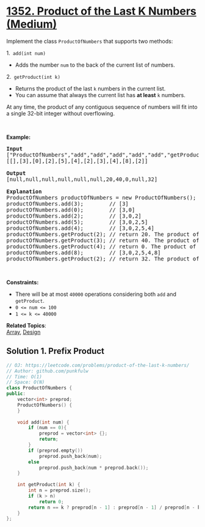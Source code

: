# [1352. Product of the Last K Numbers (Medium)](https://leetcode.com/problems/product-of-the-last-k-numbers/)

<p>Implement the class <code>ProductOfNumbers</code>&nbsp;that supports two methods:</p>

<p>1.<code>&nbsp;add(int num)</code></p>

<ul>
	<li>Adds the number <code>num</code> to the back of the current list of numbers.</li>
</ul>

<p>2.<code> getProduct(int k)</code></p>

<ul>
	<li>Returns the product of the last <code>k</code> numbers in the current list.</li>
	<li>You can assume that always the current list has <strong>at least</strong> <code>k</code> numbers.</li>
</ul>

<p>At any time, the product of any contiguous sequence of numbers will fit into a single 32-bit integer without overflowing.</p>

<p>&nbsp;</p>
<p><strong>Example:</strong></p>

<pre><strong>Input</strong>
["ProductOfNumbers","add","add","add","add","add","getProduct","getProduct","getProduct","add","getProduct"]
[[],[3],[0],[2],[5],[4],[2],[3],[4],[8],[2]]

<strong>Output</strong>
[null,null,null,null,null,null,20,40,0,null,32]

<strong>Explanation</strong>
ProductOfNumbers productOfNumbers = new ProductOfNumbers();
productOfNumbers.add(3);        // [3]
productOfNumbers.add(0);        // [3,0]
productOfNumbers.add(2);        // [3,0,2]
productOfNumbers.add(5);        // [3,0,2,5]
productOfNumbers.add(4);        // [3,0,2,5,4]
productOfNumbers.getProduct(2); // return 20. The product of the last 2 numbers is 5 * 4 = 20
productOfNumbers.getProduct(3); // return 40. The product of the last 3 numbers is 2 * 5 * 4 = 40
productOfNumbers.getProduct(4); // return 0. The product of the last 4 numbers is 0 * 2 * 5 * 4 = 0
productOfNumbers.add(8);        // [3,0,2,5,4,8]
productOfNumbers.getProduct(2); // return 32. The product of the last 2 numbers is 4 * 8 = 32 
</pre>

<p>&nbsp;</p>
<p><strong>Constraints:</strong></p>

<ul>
	<li>There will be at most <code>40000</code>&nbsp;operations considering both <code>add</code> and <code>getProduct</code>.</li>
	<li><code>0 &lt;= num&nbsp;&lt;=&nbsp;100</code></li>
	<li><code>1 &lt;= k &lt;= 40000</code></li>
</ul>


**Related Topics**:  
[Array](https://leetcode.com/tag/array/), [Design](https://leetcode.com/tag/design/)

## Solution 1. Prefix Product

```cpp
// OJ: https://leetcode.com/problems/product-of-the-last-k-numbers/
// Author: github.com/punkfulw
// Time: O(1) 
// Space: O(N)
class ProductOfNumbers {
public:
    vector<int> preprod;
    ProductOfNumbers() {
    }
    
    void add(int num) {
        if (num == 0){
            preprod = vector<int> {};
            return;
        }
        if (preprod.empty())
            preprod.push_back(num);
        else
            preprod.push_back(num * preprod.back());
    }
    
    int getProduct(int k) {
        int n = preprod.size();
        if (k > n)
            return 0;
        return n == k ? preprod[n - 1] : preprod[n - 1] / preprod[n - k - 1];
    }
};

```

